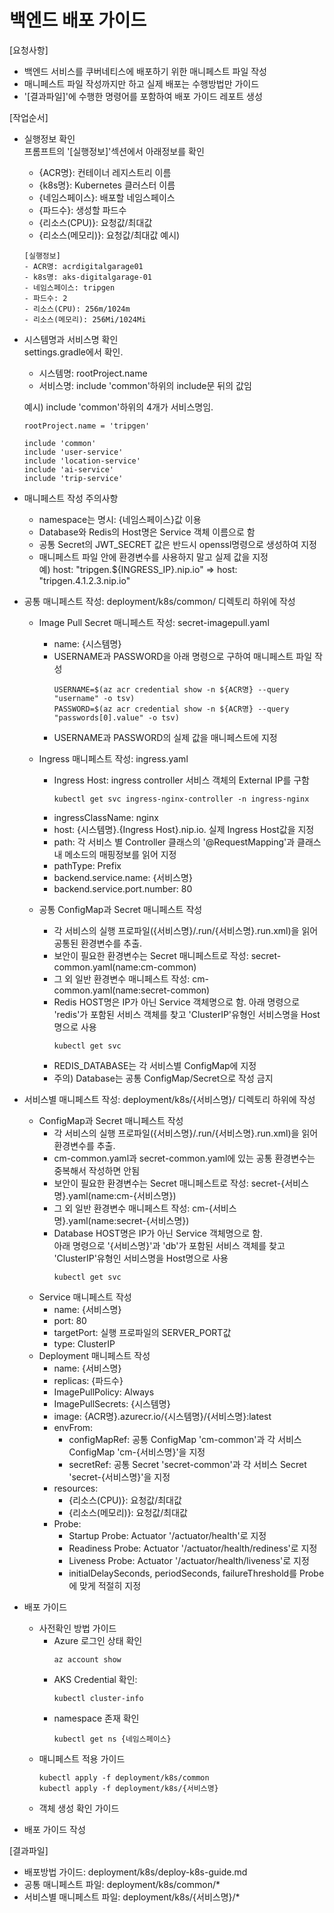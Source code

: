 # 백엔드 배포 가이드

[요청사항]  
- 백엔드 서비스를 쿠버네티스에 배포하기 위한 매니페스트 파일 작성 
- 매니페스트 파일 작성까지만 하고 실제 배포는 수행방법만 가이드  
- '[결과파일]'에 수행한 명령어를 포함하여 배포 가이드 레포트 생성 

[작업순서]
- 실행정보 확인   
  프롬프트의 '[실행정보]'섹션에서 아래정보를 확인  
  - {ACR명}: 컨테이너 레지스트리 이름 
  - {k8s명}: Kubernetes 클러스터 이름  
  - {네임스페이스}: 배포할 네임스페이스 
  - {파드수}: 생성할 파드수 
  - {리소스(CPU)}: 요청값/최대값
  - {리소스(메모리)}: 요청값/최대값
  예시)
  ```
  [실행정보]
  - ACR명: acrdigitalgarage01
  - k8s명: aks-digitalgarage-01
  - 네임스페이스: tripgen
  - 파드수: 2
  - 리소스(CPU): 256m/1024m
  - 리소스(메모리): 256Mi/1024Mi
  ``` 
  
- 시스템명과 서비스명 확인   
  settings.gradle에서 확인.    
  - 시스템명: rootProject.name 
  - 서비스명: include 'common'하위의 include문 뒤의 값임 

  예시) include 'common'하위의 4개가 서비스명임.  
  ```
  rootProject.name = 'tripgen'

  include 'common'
  include 'user-service'
  include 'location-service'
  include 'ai-service'
  include 'trip-service'
  ``` 

- 매니페스트 작성 주의사항
  - namespace는 명시: {네임스페이스}값 이용
  - Database와 Redis의 Host명은 Service 객체 이름으로 함
  - 공통 Secret의 JWT_SECRET 값은 반드시 openssl명령으로 생성하여 지정 
  - 매니페스트 파일 안에 환경변수를 사용하지 말고 실제 값을 지정  
    예) host: "tripgen.${INGRESS_IP}.nip.io" => host: "tripgen.4.1.2.3.nip.io"

- 공통 매니페스트 작성: deployment/k8s/common/ 디렉토리 하위에 작성   
  - Image Pull Secret 매니페스트 작성: secret-imagepull.yaml  
    - name: {시스템명}
    - USERNAME과 PASSWORD을 아래 명령으로 구하여 매니페스트 파일 작성  
      ```
      USERNAME=$(az acr credential show -n ${ACR명} --query "username" -o tsv)
      PASSWORD=$(az acr credential show -n ${ACR명} --query "passwords[0].value" -o tsv)
      ```   
    - USERNAME과 PASSWORD의 실제 값을 매니페스트에 지정    
  - Ingress 매니페스트 작성: ingress.yaml 
    - Ingress Host: ingress controller 서비스 객체의 External IP를 구함 
      ```
      kubectl get svc ingress-nginx-controller -n ingress-nginx  
      ``` 
    - ingressClassName: nginx
    - host: {시스템명}.{Ingress Host}.nip.io. 실제 Ingress Host값을 지정
    - path: 각 서비스 별 Controller 클래스의 '@RequestMapping'과 클래스 내 메소드의 매핑정보를 읽어 지정   
    - pathType: Prefix
    - backend.service.name: {서비스명}
    - backend.service.port.number: 80
  
  - 공통 ConfigMap과 Secret 매니페스트 작성  
    - 각 서비스의 실행 프로파일({서비스명}/.run/{서비스명}.run.xml)을 읽어 공통된 환경변수를 추출.   
    - 보안이 필요한 환경변수는 Secret 매니페스트로 작성: secret-common.yaml(name:cm-common)
    - 그 외 일반 환경변수 매니페스트 작성: cm-common.yaml(name:secret-common)
    - Redis HOST명은 IP가 아닌 Service 객체명으로 함. 
      아래 명령으로 'redis'가 포함된 서비스 객체를 찾고 'ClusterIP'유형인 서비스명을 Host명으로 사용  
      ```
      kubectl get svc
      ``` 
    - REDIS_DATABASE는 각 서비스별 ConfigMap에 지정
    - 주의) Database는 공통 ConfigMap/Secret으로 작성 금지
  
- 서비스별 매니페스트 작성: deployment/k8s/{서비스명}/ 디렉토리 하위에 작성  
  - ConfigMap과 Secret 매니페스트 작성   
    - 각 서비스의 실행 프로파일({서비스명}/.run/{서비스명}.run.xml)을 읽어 환경변수를 추출. 
    - cm-common.yaml과 secret-common.yaml에 있는 공통 환경변수는 중복해서 작성하면 안됨     
    - 보안이 필요한 환경변수는 Secret 매니페스트로 작성: secret-{서비스명}.yaml(name:cm-{서비스명})
    - 그 외 일반 환경변수 매니페스트 작성: cm-{서비스명}.yaml(name:secret-{서비스명})
    - Database HOST명은 IP가 아닌 Service 객체명으로 함.   
      아래 명령으로 '{서비스명}'과 'db'가 포함된 서비스 객체를 찾고 'ClusterIP'유형인 서비스명을 Host명으로 사용  
      ```
      kubectl get svc
      ```
  - Service 매니페스트 작성  
    - name: {서비스명}
    - port: 80
    - targetPort: 실행 프로파일의 SERVER_PORT값  
    - type: ClusterIP
  - Deployment 매니페스트 작성  
    - name: {서비스명}
    - replicas: {파드수}
    - ImagePullPolicy: Always
    - ImagePullSecrets: {시스템명}
    - image: {ACR명}.azurecr.io/{시스템명}/{서비스명}:latest 
    - envFrom: 
      - configMapRef: 공통 ConfigMap 'cm-common'과 각 서비스 ConfigMap 'cm-{서비스명}'을 지정  
      - secretRef: 공통 Secret 'secret-common'과 각 서비스 Secret 'secret-{서비스명}'을 지정 
    - resources: 
      - {리소스(CPU)}: 요청값/최대값
      - {리소스(메모리)}: 요청값/최대값
    - Probe:  
      - Startup Probe: Actuator '/actuator/health'로 지정
      - Readiness Probe: Actuator '/actuator/health/rediness'로 지정  
      - Liveness Probe: Actuator '/actuator/health/liveness'로 지정 
      - initialDelaySeconds, periodSeconds, failureThreshold를 Probe에 맞게 적절히 지정 

- 배포 가이드
  - 사전확인 방법 가이드 
    - Azure 로그인 상태 확인
      ```
      az account show
      ```
    - AKS Credential 확인: 
      ```
      kubectl cluster-info  
      ``` 
    - namespace 존재 확인   
      ```
      kubectl get ns {네임스페이스}  
      ``` 
  - 매니페스트 적용 가이드
    ```
    kubectl apply -f deployment/k8s/common
    kubectl apply -f deployment/k8s/{서비스명}
    ``` 
  - 객체 생성 확인 가이드

- 배포 가이드 작성

[결과파일]
- 배포방법 가이드: deployment/k8s/deploy-k8s-guide.md
- 공통 매니페스트 파일: deployment/k8s/common/*
- 서비스별 매니페스트 파일: deployment/k8s/{서비스명}/*

